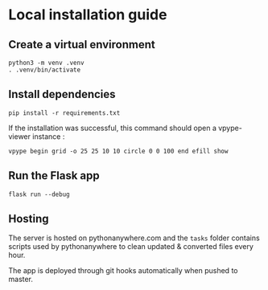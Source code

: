 # Local installation guide

## Create a virtual environment

```
python3 -m venv .venv
. .venv/bin/activate
```

## Install dependencies

```
pip install -r requirements.txt
```

If the installation was successful, this command should open a vpype-viewer instance :
```
vpype begin grid -o 25 25 10 10 circle 0 0 100 end efill show
```

## Run the Flask app

```
flask run --debug
```

## Hosting
The server is hosted on pythonanywhere.com and the `tasks` folder contains scripts used by pythonanywhere to clean updated & converted files every hour.

The app is deployed through git hooks automatically when pushed to master.